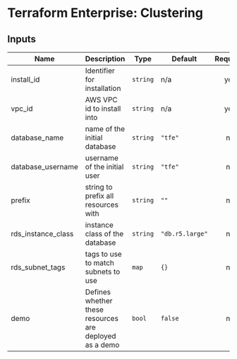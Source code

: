 # Terraform Enterprise: Clustering

## Inputs

| Name | Description | Type | Default | Required |
|------|-------------|------|---------|:-----:|
| install\_id | Identifier for installation | `string` | n/a | yes |
| vpc\_id | AWS VPC id to install into | `string` | n/a | yes |
| database\_name | name of the initial database | `string` | `"tfe"` | no |
| database\_username | username of the initial user | `string` | `"tfe"` | no |
| prefix | string to prefix all resources with | `string` | `""` | no |
| rds\_instance\_class | instance class of the database | `string` | `"db.r5.large"` | no |
| rds\_subnet\_tags | tags to use to match subnets to use | `map` | `{}` | no |
| demo | Defines whether these resources are deployed as a demo | `bool` | `false` | no |